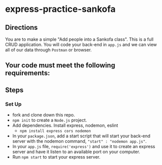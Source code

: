 # express-practice-sankofa

## Directions
You are to make a simple "Add people into a Sankofa class". This is a full CRUD application. You will code your back-end in `app.js` and we can view all of our data through `Postman` or browser. 


## Your code must meet the following requirements:

## Steps

### Set Up
  * fork and clone down this repo.
  * `npm init` to create a `Node.js` project.
  * Add dependencies. Install express, nodemon, eslint
      - `npm install express cors nodemon`
  * In your `package.json`, add a start script that will start your back-end server with the nodemon command, `"start" : "nodemon app.js"`.
  * In your `app.js` file, `require('express')` and use it to create an express server and have it listen to an available port on your computer.
  * Run `npm start` to start your express server.
